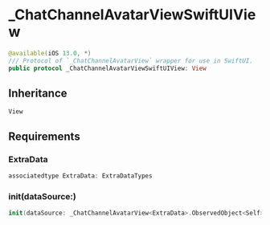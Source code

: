 # \_ChatChannelAvatarViewSwiftUIView

``` swift
@available(iOS 13.0, *)
/// Protocol of `_ChatChannelAvatarView` wrapper for use in SwiftUI.
public protocol _ChatChannelAvatarViewSwiftUIView: View 
```

## Inheritance

`View`

## Requirements

### ExtraData

``` swift
associatedtype ExtraData: ExtraDataTypes
```

### init(dataSource:​)

``` swift
init(dataSource: _ChatChannelAvatarView<ExtraData>.ObservedObject<Self>)
```

